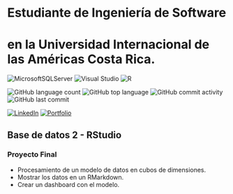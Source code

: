 # Estudiante de Ingeniería de Software

# en la Universidad Internacional de las Américas Costa Rica.

<!--START_SECTION:badges-->

![MicrosoftSQLServer](https://img.shields.io/badge/Microsoft%20SQL%20Server-CC2927?style=for-the-badge&logo=microsoft%20sql%20server&logoColor=white)
![Visual Studio](https://img.shields.io/badge/Visual%20Studio-5C2D91.svg?style=for-the-badge&logo=visual-studio&logoColor=white)
![R](https://img.shields.io/badge/R-2F549C?style=for-the-badge&logo=r&logoColor=white)

![GitHub language count](https://img.shields.io/github/languages/count/bash20cu/Universidad?style=for-the-badge)
![GitHub top language](https://img.shields.io/github/languages/top/bash20cu/Universidad?style=for-the-badge)
![GitHub commit activity](https://img.shields.io/github/commit-activity/m/bash20cu/Universidad?style=for-the-badge)
![GitHub last commit](https://img.shields.io/github/last-commit/bash20cu/Universidad?style=for-the-badge)

[![LinkedIn](https://img.shields.io/badge/linkedin-%230077B5.svg?style=for-the-badge&logo=linkedin&logoColor=white)](https://www.linkedin.com/in/miguel1990/)
[![Portfolio](https://img.shields.io/badge/Portfolio-%23000000.svg?style=for-the-badge&logo=firefox&logoColor=#FF7139)](https://portfoliomiguel2025.netlify.app/)

<!--END_SECTION:badges-->

## Base de datos 2 - RStudio

### Proyecto Final

- Procesamiento de un modelo de datos en cubos de dimensiones.
- Mostrar los datos en un RMarkdown.
- Crear un dashboard con el modelo.
